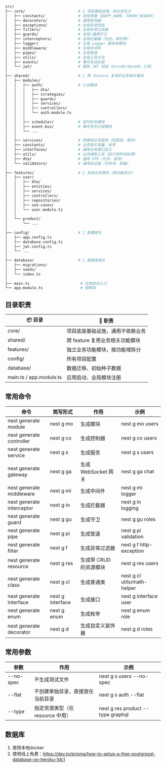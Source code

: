 ```bash
src/
├── core/                        # 📌 项目基础设施，和业务无关
│   ├── constants/               # 全局常量（如APP_NAME、TOKEN_HEADER）
│   ├── decorators/              # 通用装饰器
│   ├── exceptions/              # 全局异常封装
│   ├── filters/                 # 全局异常过滤器
│   ├── guards/                  # 全局/通用守卫
│   ├── interceptors/            # 全局拦截器（日志、耗时等）
│   ├── logger/                  # 全局 Logger 服务和模块
│   ├── middleware/              # 全局中间件
│   ├── pipes/                   # 全局管道
│   ├── utils/                   # 全局工具方法
│   ├── events/                  # 事件总线封装
│   └── jwt/                     # 基础 JWT 封装（encode/decode 工具）
│
├── shared/                      # 📌 跨 feature 复用的业务相关模块
│   ├── modules/                 
│   │   ├── auth/                # 认证模块
│   │   │   ├── dto/
│   │   │   ├── strategies/
│   │   │   ├── guards/
│   │   │   ├── services/
│   │   │   ├── controllers/
│   │   │   └── auth.module.ts
│   │   │
│   │   ├── scheduler/           # 定时任务模块
│   │   ├── event-bus/           # 事件发布订阅模块
│   │   └── ...
│   │
│   ├── services/                # 跨模块业务服务（如短信、邮件）
│   ├── constants/               # 业务相关常量、枚举
│   ├── interfaces/              # 通用业务接口定义
│   ├── utils/                   # 业务辅助工具（如订单时间处理）
│   ├── dto/                     # 通用 DTO（分页、查询）
│   └── validators/              # 通用验证器（手机号、邮箱）
│
├── features/                    # 📌 具体业务模块（按功能划分）
│   ├── user/
│   │   ├── dto/
│   │   ├── entities/
│   │   ├── services/
│   │   ├── controllers/
│   │   ├── repositories/
│   │   ├── use-cases/
│   │   └── user.module.ts
│   │
│   └── product/
│       └── ...
│
├── config/                      # 📌 配置相关
│   ├── app.config.ts
│   ├── database.config.ts
│   ├── jwt.config.ts
│   └── ...
│
├── database/                    # 📌 数据库相关
│   ├── migrations/
│   ├── seeds/
│   └── index.ts
│
├── main.ts                       # 应用启动入口
└── app.module.ts                 # 根模块
```

## 目录职责

|**📦 目录**|**📌 职责**|
|---|---|
|core/|项目底座基础设施，通用不依赖业务|
|shared/|跨 feature 复用业务相关功能模块|
|features/|独立业务功能模块，按功能域拆分|
|config/|所有项目配置|
|database/|数据迁移、初始种子数据|
|main.ts / app.module.ts|应用启动、全局模块注册|


## 常用命令

|**命令**|**简写形式**|**作用**|**示例**|
|---|---|---|---|
|nest generate module|nest g mo|生成模块|nest g mo users|
|nest generate controller|nest g co|生成控制器|nest g co users|
|nest generate service|nest g s|生成服务|nest g s users|
|nest generate gateway|nest g ga|生成 WebSocket 网关|nest g ga chat|
|nest generate middleware|nest g mi|生成中间件|nest g mi logger|
|nest generate interceptor|nest g in|生成拦截器|nest g in logging|
|nest generate guard|nest g gu|生成守卫|nest g gu roles|
|nest generate pipe|nest g pi|生成管道|nest g pi validation|
|nest generate filter|nest g f|生成异常过滤器|nest g f http-exception|
|nest generate resource|nest g res|生成带 CRUD 的资源模块|nest g res users|
|nest generate class|nest g cl|生成普通类|nest g cl utils/math-helper|
|nest generate interface|nest g interface|生成接口|nest g interface user|
|nest generate enum|nest g enum|生成枚举|nest g enum role|
|nest generate decorator|nest g d|生成自定义装饰器|nest g d roles|

## 常用参数

|**参数**|**作用**|**示例**|
|---|---|---|
|--no-spec|不生成测试文件|nest g s users --no-spec|
|--flat|不创建单独目录，直接放在当前目录|nest g s auth --flat|
|--type|指定资源类型（在 resource 中用）|nest g res product --type graphql|





## 数据库

1. 使用本地docker
2. 使用线上免费：https://dev.to/prisma/how-to-setup-a-free-postgresql-database-on-heroku-1dc1